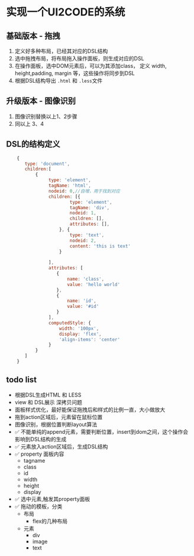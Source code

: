 # 实现一个UI2CODE的系统

## 基础版本 - 拖拽
1. 定义好多种布局，已经其对应的DSL结构
2. 选中拖拽布局，将布局拖入操作面板，则生成对应的DSL
3. 在操作面板，选中DOM元素后，可以为其添加class， 定义 width, height,padding, margin 等，这些操作将同步到DSL
4. 根据DSL结构导出 `.html` 和 `.less`文件

##  升级版本 - 图像识别
1. 图像识别替换以上1、2步骤
2. 同以上 3、4


## DSL的结构定义
```js
    {
       type: 'document',
       children:[
           {
                type: 'element',
                tagName: 'html',
                nodeid: 0,//自增，用于找到对应
                children: [{
                        type: 'element',
                        tagName: 'div',
                        nodeid: 1,
                        children: [],
                        attributes: [],
                    }, {
                        type: 'text',
                        nodeid: 2,
                        content: 'this is text'
                    }
                    
                ],
                attributes: [
                   {
                       name: 'class',
                       value: 'hello world'
                   },
                   {
                       name: 'id',
                       value: '#id'
                   }
                ],
                computedStyle: {
                    width: '100px',
                    display: 'flex',
                    'align-items': 'center'
                }
           }
       ]
    }
```


## todo list
- 根据DSL生成HTML 和 LESS
- view 和 DSL展示 深拷贝问题
- 面板样式优化，最好能保证拖拽后和样式的比例一直，大小做放大
- 拖到action区域后，元素留在鼠标位置
- 图像识别，根据位置判断layout算法
- ✅  不能单纯的append元素，需要判断位置，insert到dom之间，这个操作会影响到DSL结构的生成
- ✅ 元素放入action区域后，生成DSL结构
- ✅ property 面板内容
    - tagname
    - class
    - id
    - width
    - height
    - display
- ✅ 选中元素,触发其property面板
- ✅ 拖动的模板，分类
    - 布局
        - flex的几种布局
    - 元素
        - div
        - image
        - text
